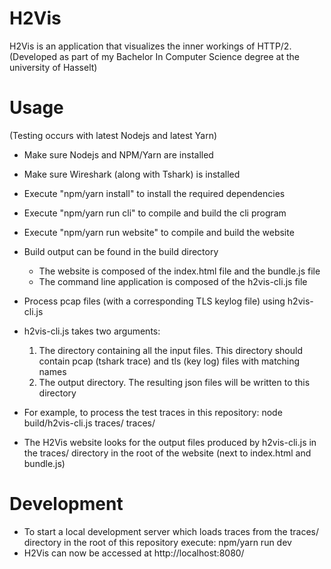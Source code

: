 # H2Vis

H2Vis is an application that visualizes the inner workings of HTTP/2. (Developed as part of my Bachelor In Computer Science degree at the university of Hasselt)

# Usage

(Testing occurs with latest Nodejs and latest Yarn)

- Make sure Nodejs and NPM/Yarn are installed
- Make sure Wireshark (along with Tshark) is installed
- Execute "npm/yarn install" to install the required dependencies
- Execute "npm/yarn run cli" to compile and build the cli program
- Execute "npm/yarn run website" to compile and build the website
- Build output can be found in the build directory
    - The website is composed of the index.html file and the bundle.js file
    - The command line application is composed of the h2vis-cli.js file

- Process pcap files (with a corresponding TLS keylog file) using h2vis-cli.js
- h2vis-cli.js takes two arguments:
    1. The directory containing all the input files. This directory should contain pcap (tshark trace) and tls (key log) files with matching names
    2. The output directory. The resulting json files will be written to this directory
- For example, to process the test traces in this repository: node build/h2vis-cli.js traces/ traces/

- The H2Vis website looks for the output files produced by h2vis-cli.js in the traces/ directory in the root of the website (next to index.html and bundle.js)

# Development

- To start a local development server which loads traces from the traces/ directory in the root of this repository execute: npm/yarn run dev
- H2Vis can now be accessed at http://localhost:8080/